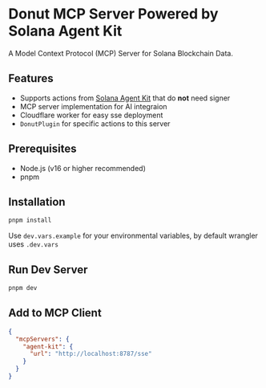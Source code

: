 
# Donut MCP Server Powered by Solana Agent Kit

</div>

A Model Context Protocol (MCP) Server for Solana Blockchain Data.


## Features

- Supports actions from [Solana Agent Kit](https://github.com/sendaifun/solana-agent-kit) that do __not__ need signer
- MCP server implementation for AI integraion
- Cloudflare worker for easy sse deployment
- `DonutPlugin` for specific actions to this server

## Prerequisites

- Node.js (v16 or higher recommended)
- pnpm


## Installation


```bash
pnpm install
```

Use `dev.vars.example` for your environmental variables, by default wrangler uses `.dev.vars`

## Run Dev Server

```bash
pnpm dev
```

## Add to MCP Client


```json
{
  "mcpServers": {
    "agent-kit": {
      "url": "http://localhost:8787/sse"
    }
  }
}
```
